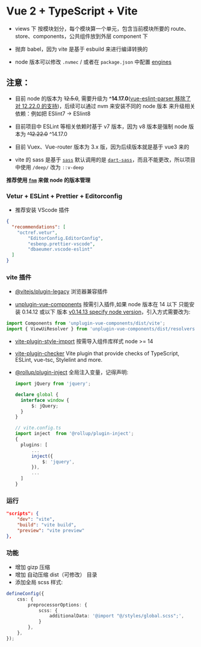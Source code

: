 # Vue 2 + TypeScript + Vite

- views 下 按模块划分，每个模块算一个单元，包含当前模块所要的 route、store、components，公共组件放到外层 component 下

- 抛弃 babel，因为 vite 是基于 esbuild 来进行编译转换的

- node 版本可以修改 `.nvmec` / 或者在 `package.json` 中配置 [engines](https://docs.npmjs.com/cli/v8/configuring-npm/package-json#engines)

## 注意：

- 目前 node 的版本为 ~~12.5.0~~, 需要升级为 **^14.17.0**([vue-eslint-parser 移除了对 12.22.0 的支持](https://github.com/vuejs/vue-eslint-parser/commit/caac5e8eb1118c46ab0b2720b740166c136c39b4))，后续可以通过 nvm 来安装不同的 node 版本 来升级相关依赖：例如把 ESlint7 -> ESlint8

- 目前项目中 ESLint 等相关依赖时基于 v7 版本，因为 v8 版本是强制 node 版本为 ~~^12.22.0~~ ^14.17.0

- 目前 Vuex、Vue-router 版本为 3.x 版，因为后续版本就是基于 vue3 来的

- vite 的 sass 是基于 [`sass`](https://github.com/sass/sass) 默认调用的是 [`dart-sass`](https://github.com/sass/dart-sass)，而且不能更改，所以项目中使用 `/deep/` 改为 `::v-deep`

**推荐使用 [`fnm`](https://github.com/Schniz/fnm) 来做 node 的版本管理**

### Vetur + ESLint + Prettier + Editorconfig

- 推荐安装 VScode 插件

```json
{
  "recommendations": [
    "octref.vetur",
		"EditorConfig.EditorConfig",
		"esbenp.prettier-vscode",
		"dbaeumer.vscode-eslint"
  ]
}
```

### vite 插件

- [@vitejs/plugin-legacy](https://github.com/vitejs/vite/tree/main/packages/plugin-legacy) 浏览器兼容插件

- [unplugin-vue-components](https://github.com/antfu/unplugin-vue-components) 按需引入插件,如果 node 版本在 14 以下 只能安装 0.14.12 或以下 版本 [v0.14.13 specify node version](https://github.com/antfu/unplugin-vue-components/commit/62f7798)，引入方式需要改为:

```ts
import Components from 'unplugin-vue-components/dist/vite';
import { ViewUiResolver } from 'unplugin-vue-components/dist/resolvers';
```

- [vite-plugin-style-import](https://github.com/vbenjs/vite-plugin-style-import) 按需导入组件库样式 node >= 14

- [vite-plugin-checker](https://github.com/fi3ework/vite-plugin-checker) Vite plugin that provide checks of TypeScript, ESLint, vue-tsc, Stylelint and more.

- [@rollup/plugin-inject](https://github.com/rollup/plugins/tree/master/packages/inject) 全局注入变量，记得声明:

  ```ts
  import jQuery from 'jquery';

  declare global {
  	interface window {
  		$: jQuery;
  	}
  }

  // vite.config.ts
  import inject  from '@rollup/plugin-inject';
  {
  	plugins: [
  		...
  		inject({
  			$: 'jquery',
  		}),
  		...
  	]
  }
  ```

### 运行

```json
"scripts": {
	"dev": "vite",
	"build": "vite build",
	"preview": "vite preview"
},
```

### 功能

- 增加 gizp 压缩
- 增加 自动压缩 dist（可修改） 目录
- 添加全局 scss 样式:

```ts
defineConfig({
	css: {
		preprocessorOptions: {
			scss: {
				additionalData: '@import "@/styles/global.scss";',
			}
		},
	},
});
```

